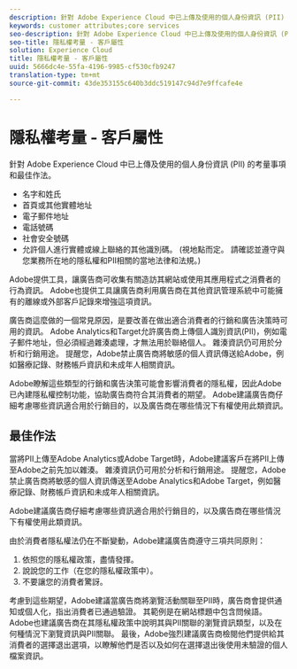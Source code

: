 ```yaml
---
description: 針對 Adobe Experience Cloud 中已上傳及使用的個人身份資訊 (PII) 的考量事項和最佳作法。
keywords: customer attributes;core services
seo-description: 針對 Adobe Experience Cloud 中已上傳及使用的個人身份資訊 (PII) 的考量事項和最佳作法。
seo-title: 隱私權考量 - 客戶屬性
solution: Experience Cloud
title: 隱私權考量 - 客戶屬性
uuid: 5666dc4e-55fa-4196-9985-cf530cfb9247
translation-type: tm+mt
source-git-commit: 43de353155c640b3ddc519147c94d7e9ffcafe4e

---
```



# 隱私權考量 - 客戶屬性

針對 Adobe Experience Cloud 中已上傳及使用的個人身份資訊 (PII) 的考量事項和最佳作法。

* 名字和姓氏
* 首頁或其他實體地址
* 電子郵件地址
* 電話號碼
* 社會安全號碼
* 允許個人進行實體或線上聯絡的其他識別碼。 (視地點而定。 請確認並遵守與您業務所在地的隱私權和PII相關的當地法律和法規。)

Adobe提供工具，讓廣告商可收集有關造訪其網站或使用其應用程式之消費者的行為資訊。 Adobe也提供工具讓廣告商利用廣告商在其他資訊管理系統中可能擁有的離線或外部客戶記錄來增強這項資訊。

廣告商這麼做的一個常見原因，是要改善在做出適合消費者的行銷和廣告決策時可用的資訊。 Adobe Analytics和Target允許廣告商上傳個人識別資訊(PII)，例如電子郵件地址，但必須經過雜湊處理，才無法用於聯絡個人。 雜湊資訊仍可用於分析和行銷用途。 提醒您，Adobe禁止廣告商將敏感的個人資訊傳送給Adobe，例如醫療記錄、財務帳戶資訊和未成年人相關資訊。

Adobe瞭解這些類型的行銷和廣告決策可能會影響消費者的隱私權，因此Adobe已內建隱私權控制功能，協助廣告商符合其消費者的期望。 Adobe建議廣告商仔細考慮哪些資訊適合用於行銷目的，以及廣告商在哪些情況下有權使用此類資訊。

## 最佳作法

當將PII上傳至Adobe Analytics或Adobe Target時，Adobe建議客戶在將PII上傳至Adobe之前先加以雜湊。 雜湊資訊仍可用於分析和行銷用途。 提醒您，Adobe禁止廣告商將敏感的個人資訊傳送至Adobe Analytics和Adobe Target，例如醫療記錄、財務帳戶資訊和未成年人相關資訊。

Adobe建議廣告商仔細考慮哪些資訊適合用於行銷目的，以及廣告商在哪些情況下有權使用此類資訊。

由於消費者隱私權法仍在不斷變動，Adobe建議廣告商遵守三項共同原則：

1. 依照您的隱私權政策，盡情發揮。
1. 說說您的工作（在您的隱私權政策中）。
1. 不要讓您的消費者驚訝。

考慮到這些期望，Adobe建議當廣告商將瀏覽活動關聯至PII時，廣告商會提供通知或個人化，指出消費者已通過驗證。 其範例是在網站標題中包含問候語。 Adobe也建議廣告商在其隱私權政策中說明其與PII關聯的瀏覽資訊類型，以及在何種情況下瀏覽資訊與PII關聯。 最後，Adobe強烈建議廣告商檢閱他們提供給其消費者的選擇退出選項，以瞭解他們是否以及如何在選擇退出後使用未驗證的個人檔案資訊。
